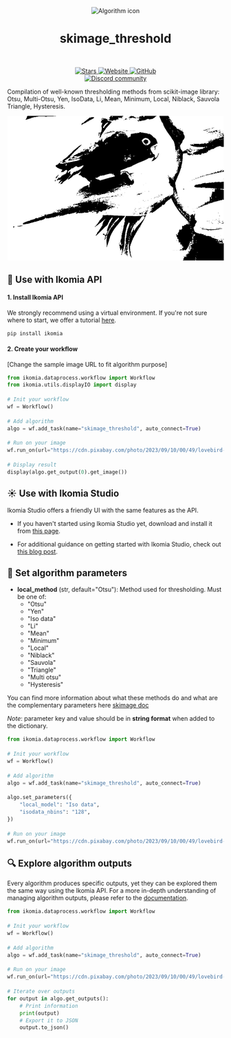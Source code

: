 <div align="center">
  <img src="https://raw.githubusercontent.com/Ikomia-hub/skimage_threshold/main/icons/scikit.png" alt="Algorithm icon">
  <h1 align="center">skimage_threshold</h1>
</div>
<br />
<p align="center">
    <a href="https://github.com/Ikomia-hub/skimage_threshold">
        <img alt="Stars" src="https://img.shields.io/github/stars/Ikomia-hub/skimage_threshold">
    </a>
    <a href="https://app.ikomia.ai/hub/">
        <img alt="Website" src="https://img.shields.io/website/http/app.ikomia.ai/en.svg?down_color=red&down_message=offline&up_message=online">
    </a>
    <a href="https://github.com/Ikomia-hub/skimage_threshold/blob/main/LICENSE.md">
        <img alt="GitHub" src="https://img.shields.io/github/license/Ikomia-hub/skimage_threshold.svg?color=blue">
    </a>    
    <br>
    <a href="https://discord.com/invite/82Tnw9UGGc">
        <img alt="Discord community" src="https://img.shields.io/badge/Discord-white?style=social&logo=discord">
    </a> 
</p>

Compilation of well-known thresholding methods from scikit-image library: Otsu, Multi-Otsu, Yen, IsoData, Li, Mean, Minimum, Local, Niblack, Sauvola Triangle, Hysteresis.

![Results](https://raw.githubusercontent.com/Ikomia-hub/skimage_threshold/main/icons/results.png)

## :rocket: Use with Ikomia API

#### 1. Install Ikomia API

We strongly recommend using a virtual environment. If you're not sure where to start, we offer a tutorial [here](https://www.ikomia.ai/blog/a-step-by-step-guide-to-creating-virtual-environments-in-python).

```sh
pip install ikomia
```

#### 2. Create your workflow

[Change the sample image URL to fit algorithm purpose]

```python
from ikomia.dataprocess.workflow import Workflow
from ikomia.utils.displayIO import display

# Init your workflow
wf = Workflow()

# Add algorithm
algo = wf.add_task(name="skimage_threshold", auto_connect=True)

# Run on your image
wf.run_on(url="https://cdn.pixabay.com/photo/2023/09/10/00/49/lovebird-8244066_960_720.jpg")

# Display result
display(algo.get_output(0).get_image())
```

## :sunny: Use with Ikomia Studio

Ikomia Studio offers a friendly UI with the same features as the API.

- If you haven't started using Ikomia Studio yet, download and install it from [this page](https://www.ikomia.ai/studio).

- For additional guidance on getting started with Ikomia Studio, check out [this blog post](https://www.ikomia.ai/blog/how-to-get-started-with-ikomia-studio).

## :pencil: Set algorithm parameters

- **local_method** (str, default="Otsu"): Method used for thresholding. Must be one of:
  - "Otsu"
  - "Yen"
  - "Iso data"
  - "Li"
  - "Mean"
  - "Minimum"
  - "Local"
  - "Niblack"
  - "Sauvola"
  - "Triangle"
  - "Multi otsu"
  - "Hysteresis"

You can find more information about what these methods do and what are the complementary parameters here [skimage doc](https://scikit-image.org/docs/stable/api/skimage.filters.html)

*Note*: parameter key and value should be in **string format** when added to the dictionary.

```python
from ikomia.dataprocess.workflow import Workflow

# Init your workflow
wf = Workflow()

# Add algorithm
algo = wf.add_task(name="skimage_threshold", auto_connect=True)

algo.set_parameters({
    "local_model": "Iso data",
    "isodata_nbins": "128",
})

# Run on your image  
wf.run_on(url="https://cdn.pixabay.com/photo/2023/09/10/00/49/lovebird-8244066_960_720.jpg")

```

## :mag: Explore algorithm outputs

Every algorithm produces specific outputs, yet they can be explored them the same way using the Ikomia API. For a more in-depth understanding of managing algorithm outputs, please refer to the [documentation](https://ikomia-dev.github.io/python-api-documentation/advanced_guide/IO_management.html).

```python
from ikomia.dataprocess.workflow import Workflow

# Init your workflow
wf = Workflow()

# Add algorithm
algo = wf.add_task(name="skimage_threshold", auto_connect=True)

# Run on your image  
wf.run_on(url="https://cdn.pixabay.com/photo/2023/09/10/00/49/lovebird-8244066_960_720.jpg")

# Iterate over outputs
for output in algo.get_outputs():
    # Print information
    print(output)
    # Export it to JSON
    output.to_json()
```